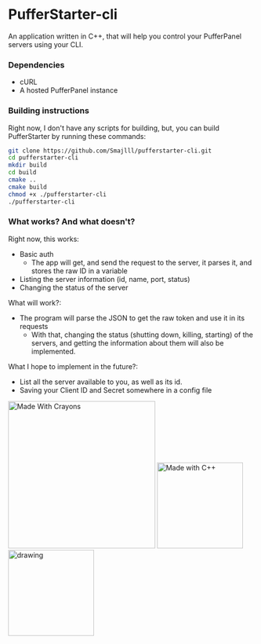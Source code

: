 # PufferStarter-cli
An application written in C++, that will help you control your PufferPanel servers using your CLI. 

### Dependencies
- cURL
- A hosted PufferPanel instance

### Building instructions
Right  now, I don't have any scripts for building, but, you can build PufferStarter by running these commands:

``` bash
git clone https://github.com/Smajlll/pufferstarter-cli.git
cd pufferstarter-cli
mkdir build
cd build
cmake ..
cmake build
chmod +x ./pufferstarter-cli
./pufferstarter-cli
```

### What works? And what doesn't?
Right now, this works:
- Basic auth
  - The app will get, and send the request to the server, it parses it, and stores the raw ID in a variable
- Listing the server information (id, name, port, status)
- Changing the status of the server 

What will work?:
  - The program will parse the JSON to get the raw token and use it in its requests
    - With that, changing the status (shutting down, killing, starting) of the servers, and getting the information about them will also be implemented.

What I hope to implement in the future?:
- List all the server available to you, as well as its id.
- Saving your Client ID and Secret somewhere in a config file

<img src="https://forthebadge.com/images/featured/featured-made-with-crayons.svg" alt="Made With Crayons" width="300"/>
<img src="https://forthebadge.com/images/badges/made-with-c-plus-plus.svg" alt="Made with C++" width="175"/>
<img src="https://forthebadge.com/images/featured/featured-built-with-love.svg" alt="drawing" width="175"/>